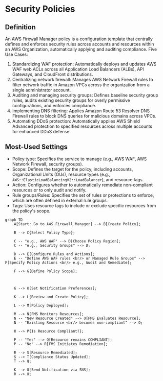 # Security Policies

## Definition

An AWS Firewall Manager policy is a configuration template that centrally defines and enforces security rules across accounts and resources within an AWS Organization, automatically applying and auditing compliance. Five Use Cases:

1. Standardizing WAF protection: Automatically deploys and updates AWS WAF web ACLs across all Application Load Balancers (ALBs), API Gateways, and CloudFront distributions.
2. Centralizing network firewall: Manages AWS Network Firewall rules to filter network traffic in Amazon VPCs across the organization from a single administrator account.
3. Auditing and managing security groups: Defines baseline security group rules, audits existing security groups for overly permissive configurations, and enforces compliance.
4. Implementing DNS filtering: Applies Amazon Route 53 Resolver DNS Firewall rules to block DNS queries for malicious domains across VPCs.
5. Automating DDoS protection: Automatically applies AWS Shield Advanced protection to specified resources across multiple accounts for enhanced DDoS defense.&#x20;

## Most-Used Settings

* Policy type: Specifies the service to manage (e.g., AWS WAF, AWS Network Firewall, security groups).
* Scope: Defines the target for the policy, including accounts, Organizational Units (OUs), resource types (e.g., `AWS::ElasticLoadBalancingV2::LoadBalancer`), and resource tags.
* Action: Configures whether to automatically remediate non-compliant resources or to only audit and notify.
* Rule groups/Rules: Specifies the set of rules or protections to enforce, which are often defined in external rule groups.
* Tags: Uses resource tags to include or exclude specific resources from the policy's scope.&#x20;

```mermaid
graph TD
    A[Start: Go to AWS Firewall Manager] --> B[Create Policy];
    
    B --> C{Select Policy Type};
    
    C -- "e.g., AWS WAF" --> D[Choose Policy Region];
    C -- "e.g., Security Groups" --> D;
    
    D --> E[Configure Rules and Actions];
    E -- "Define AWS WAF rules <br/> or Managed Rule Groups" --> F[Specify Policy Actions <br/> e.g., Audit and Remediate];
    
    F --> G[Define Policy Scope];
    
   
    
    G --> K[Set Notification Preferences];
    
    K --> L[Review and Create Policy];
    
    L --> M[Policy Deployed];
    
    M --> N[FMS Monitors Resources];
    N -- "New Resource Created" --> O[FMS Evaluates Resource];
    N -- "Existing Resource <br/> becomes non-compliant" --> O;
    
    O --> P{Is Resource Compliant?};
    
    P -- "Yes" --> Q[Resource remains COMPLIANT];
    P -- "No" --> R[FMS Initiates Remediation];
    
    R --> S[Resource Remediated];
    S --> T[Compliance Status Updated];
    T --> Q;
    
    K --> U[Send Notification via SNS];
    R --> U;
```
